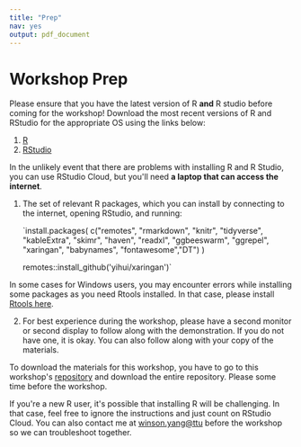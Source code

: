 ```yaml
---
title: "Prep"
nav: yes
output: pdf_document
--- 
```


# Workshop Prep

Please ensure that you have the latest version of R **and** R studio before coming for the workshop! Download the most recent versions of R and RStudio for the appropriate OS using the links below:

1. [R](https://cran.r-project.org/)
2. [RStudio](https://rstudio.com/products/rstudio/download/#download)

In the unlikely event that there are problems with installing R and R Studio, you can use RStudio Cloud, but you'll need **a laptop that can access the internet**.  

1. The set of relevant R packages, which you can install by connecting to the internet, opening RStudio, and running:  

    `install.packages(
        c("remotes", "rmarkdown", "knitr", "tidyverse", "kableExtra", "skimr",
        "haven", "readxl", "ggbeeswarm", "ggrepel", "xaringan", "babynames", "fontawesome","DT")
    )
    
    remotes::install_github('yihui/xaringan')`

In some cases for Windows users, you may encounter errors while installing some packages as you need Rtools installed. In that case, please install [Rtools here](https://cran.rstudio.com/bin/windows/Rtools/).


2. For best experience during the workshop, please have a second monitor or second display to follow along with the demonstration. If you do not have one, it is okay. You can also follow along with your copy of the materials.

To download the materials for this workshop, you have to go to this workshop's [repository](https://github.com/winsonfzyang/RWorkshop) and download the entire repository. Please some time before the workshop.


If you're a new R user, it's possible that installing R will be challenging. In that case, feel free to ignore the instructions and just count on RStudio Cloud. You can also contact me at [winson.yang@ttu](mailto:winson.yang@ttu.edu) before the workshop so we can troubleshoot together.
